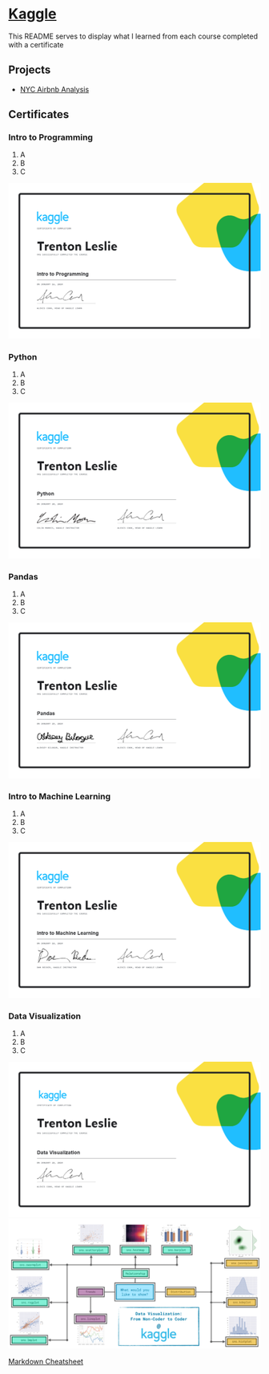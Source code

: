 
# [Kaggle](https://www.kaggle.com/) 
This README serves to display what I learned from each course completed with a certificate

## Projects
- [NYC Airbnb Analysis](https://www.kaggle.com/code/trentonleslie28/airbnb-2024)

## Certificates

### Intro to Programming
1. A
2. B
3. C

![alt text](<Certificate - Intro to Programming.png>)

### Python
1. A
2. B
3. C

![alt text](<Certificate - Python.png>)

### Pandas
1. A
2. B
3. C

![alt text](<Certificate - Pandas.png>)

### Intro to Machine Learning
1. A
2. B
3. C

![alt text](<Certificate - Intro to Machine Learning.png>)

### Data Visualization
1. A
2. B
3. C

![alt text](<Certificate - Data Visualization.png>)
![alt text](<Kaggle - Data Visualization Course Overview.png>)

[Markdown Cheatsheet](https://github.com/adam-p/markdown-here/wiki/Markdown-Cheatsheet)  

